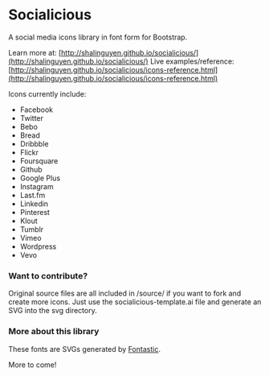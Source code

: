 Socialicious
============

A social media icons library in font form for Bootstrap.

Learn more at: [http://shalinguyen.github.io/socialicious/](http://shalinguyen.github.io/socialicious/)
Live examples/reference: [http://shalinguyen.github.io/socialicious/icons-reference.html](http://shalinguyen.github.io/socialicious/icons-reference.html)

Icons currently include:
- Facebook
- Twitter
- Bebo
- Bread
- Dribbble
- Flickr
- Foursquare
- Github
- Google Plus 
- Instagram
- Last.fm
- Linkedin
- Pinterest
- Klout
- Tumblr
- Vimeo
- Wordpress
- Vevo

### Want to contribute?

Original source files are all included in /source/ if you want to fork and create more icons. Just use the socialicious-template.ai file and generate an SVG into the svg directory.

### More about this library

These fonts are SVGs generated by [Fontastic](http://fontastic.me/).

More to come!